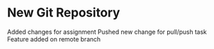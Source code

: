 # New Git Repository

Added changes for assignment
Pushed new change for pull/push task
Feature added on remote branch
